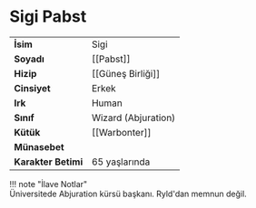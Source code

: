 # Sigi Pabst  
|  |  |  
|---|---|  
| **İsim** | Sigi |  
| **Soyadı** | [[Pabst]] |  
| **Hizip** | [[Güneş Birliği]] |  
| **Cinsiyet** | Erkek |  
| **Irk** | Human |  
| **Sınıf** | Wizard (Abjuration) |  
| **Kütük** | [[Warbonter]] |  
| **Münasebet** |  |  
| **Karakter Betimi** | 65 yaşlarında |  
  
  
!!! note "İlave Notlar"  
	Üniversitede Abjuration kürsü başkanı. Ryld'dan memnun değil.  
